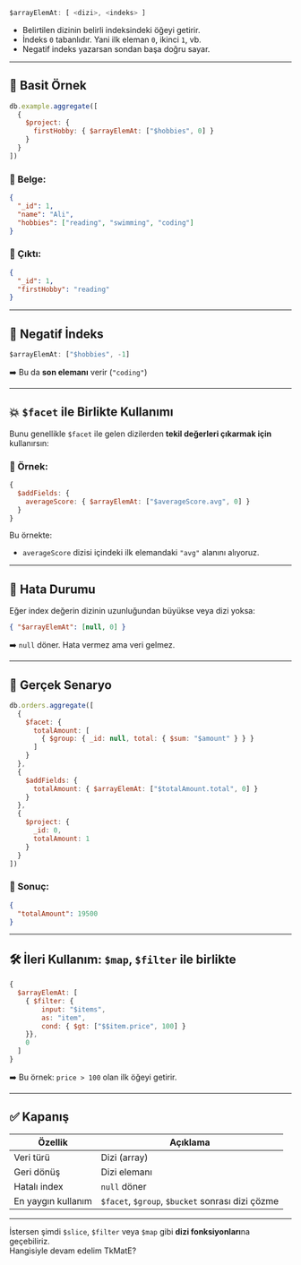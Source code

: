 
```js
$arrayElemAt: [ <dizi>, <indeks> ]
```

- Belirtilen dizinin belirli indeksindeki öğeyi getirir.
- İndeks `0` tabanlıdır. Yani ilk eleman `0`, ikinci `1`, vb.
- Negatif indeks yazarsan sondan başa doğru sayar.

---

## 🧪 Basit Örnek

```js
db.example.aggregate([
  {
    $project: {
      firstHobby: { $arrayElemAt: ["$hobbies", 0] }
    }
  }
])
```

### 📁 Belge:

```json
{
  "_id": 1,
  "name": "Ali",
  "hobbies": ["reading", "swimming", "coding"]
}
```

### 🧾 Çıktı:

```json
{
  "_id": 1,
  "firstHobby": "reading"
}
```

---

## 🔁 Negatif İndeks

```js
$arrayElemAt: ["$hobbies", -1]
```

➡️ Bu da **son elemanı** verir (`"coding"`)

---

## 💥 `$facet` ile Birlikte Kullanımı

Bunu genellikle `$facet` ile gelen dizilerden **tekil değerleri çıkarmak için** kullanırsın:

### 🎯 Örnek:

```js
{
  $addFields: {
    averageScore: { $arrayElemAt: ["$averageScore.avg", 0] }
  }
}
```

Bu örnekte:

- `averageScore` dizisi içindeki ilk elemandaki `"avg"` alanını alıyoruz.
    

---

## 🛑 Hata Durumu

Eğer index değerin dizinin uzunluğundan büyükse veya dizi yoksa:

```json
{ "$arrayElemAt": [null, 0] }
```

➡️ `null` döner. Hata vermez ama veri gelmez.

---

## 🧪 Gerçek Senaryo

```js
db.orders.aggregate([
  {
    $facet: {
      totalAmount: [
        { $group: { _id: null, total: { $sum: "$amount" } } }
      ]
    }
  },
  {
    $addFields: {
      totalAmount: { $arrayElemAt: ["$totalAmount.total", 0] }
    }
  },
  {
    $project: {
      _id: 0,
      totalAmount: 1
    }
  }
])
```

### 🎯 Sonuç:

```json
{
  "totalAmount": 19500
}
```

---

## 🛠 İleri Kullanım: `$map`, `$filter` ile birlikte

```js
{
  $arrayElemAt: [
    { $filter: {
        input: "$items",
        as: "item",
        cond: { $gt: ["$$item.price", 100] }
    }},
    0
  ]
}
```

➡️ Bu örnek: `price > 100` olan ilk öğeyi getirir.

---

## ✅ Kapanış

|Özellik|Açıklama|
|---|---|
|Veri türü|Dizi (array)|
|Geri dönüş|Dizi elemanı|
|Hatalı index|`null` döner|
|En yaygın kullanım|`$facet`, `$group`, `$bucket` sonrası dizi çözme|

---

İstersen şimdi `$slice`, `$filter` veya `$map` gibi **dizi fonksiyonları**na geçebiliriz.  
Hangisiyle devam edelim TkMatE?